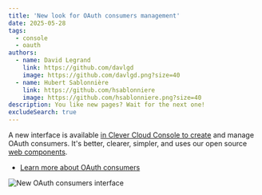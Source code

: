 ```yaml
---
title: 'New look for OAuth consumers management'
date: 2025-05-28
tags:
  - console
  - oauth
authors:
  - name: David Legrand
    link: https://github.com/davlgd
    image: https://github.com/davlgd.png?size=40
  - name: Hubert Sablonnière
    link: https://github.com/hsablonniere
    image: https://github.com/hsablonniere.png?size=40
description: You like new pages? Wait for the next one!
excludeSearch: true
---
```


A new interface is available [in Clever Cloud Console to create](https://console.clever-cloud.com/users/me/oauth-consumers/new) and manage OAuth consumers. It's better, clearer, simpler, and uses our open source [web components](https://www.clever-cloud.com/doc/clever-components/).

- [Learn more about OAuth consumers](https://www.clever-cloud.com/developers/api/howto/#oauth1)

![New OAuth consumers interface](/images/changelog/new-oauth-consumer.webp)
